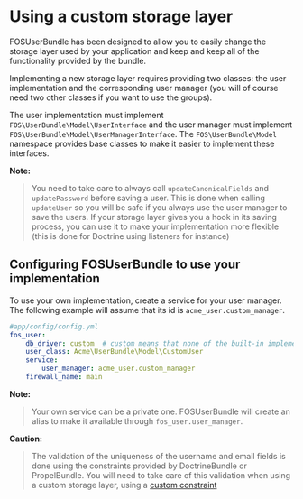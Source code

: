 Using a custom storage layer
============================

FOSUserBundle has been designed to allow you to easily change the storage
layer used by your application and keep and keep all of the functionality
provided by the bundle.

Implementing a new storage layer requires providing two classes: the user
implementation and the corresponding user manager (you will of course need
two other classes if you want to use the groups).

The user implementation must implement `FOS\UserBundle\Model\UserInterface`
and the user manager must implement `FOS\UserBundle\Model\UserManagerInterface`.
The `FOS\UserBundle\Model` namespace provides base classes to make it easier to
implement these interfaces.

**Note:**

> You need to take care to always call `updateCanonicalFields` and `updatePassword`
> before saving a user. This is done when calling `updateUser` so you will
> be safe if you always use the user manager to save the users.
> If your storage layer gives you a hook in its saving process, you can use
> it to make your implementation more flexible (this is done for Doctrine
> using listeners for instance)

## Configuring FOSUserBundle to use your implementation

To use your own implementation, create a service for your user manager. The
following example will assume that its id is `acme_user.custom_manager`.

``` yaml
#app/config/config.yml
fos_user:
    db_driver: custom  # custom means that none of the built-in implementation is used
    user_class: Acme\UserBundle\Model\CustomUser
    service:
        user_manager: acme_user.custom_manager
    firewall_name: main
```

**Note:**

> Your own service can be a private one. FOSUserBundle will create an alias
> to make it available through `fos_user.user_manager`.

**Caution:**

> The validation of the uniqueness of the username and email fields is done
> using the constraints provided by DoctrineBundle or PropelBundle. You will
> need to take care of this validation when using a custom storage layer,
> using a [custom constraint](http://symfony.com/doc/current/cookbook/validation/custom_constraint.html)
